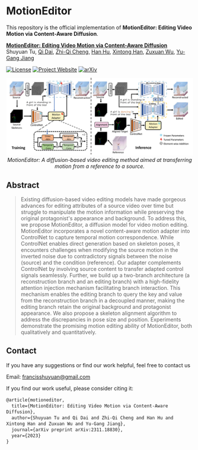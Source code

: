 # MotionEditor

This repository is the official implementation of **MotionEditor: Editing Video Motion via Content-Aware Diffusion**.

**[MotionEditor: Editing Video Motion via Content-Aware Diffusion](https://arxiv.org/abs/2311.18830)**
<br/>
Shuyuan Tu, [Qi Dai](https://scholar.google.com/citations?user=NSJY12IAAAAJ), [Zhi-Qi Cheng](https://scholar.google.com/citations?user=uB2He2UAAAAJ), [Han Hu](https://ancientmooner.github.io/), [Xintong Han](https://xthan.github.io/), [Zuxuan Wu](https://zxwu.azurewebsites.net/), [Yu-Gang Jiang](https://scholar.google.com/citations?user=f3_FP8AAAAAJ&hl=zh-CN)
<br/>

[![License](https://img.shields.io/badge/License-Apache%202.0-blue.svg)](https://opensource.org/licenses/Apache-2.0) [![Project Website](https://img.shields.io/badge/Project-Website-orange)](https://francis-rings.github.io/MotionEditor/) [![arXiv](https://img.shields.io/badge/arXiv-2311.18830-b31b1b.svg)](https://arxiv.org/abs/2311.18830)

<p align="center">
<img src="./assets/figures/overview.jpg" width="1080px"/>  
<br>
<em>MotionEditor: A diffusion-based video editing method aimed at transferring motion from a reference to a source.</em>
</p>


## Abstract
> Existing diffusion-based video editing models have made gorgeous advances for editing attributes of a source video over time but struggle to manipulate the motion information while preserving the original protagonist's appearance and background. To address this, we propose MotionEditor, a diffusion model for video motion editing. MotionEditor incorporates a novel content-aware motion adapter into ControlNet to capture temporal motion correspondence. While ControlNet enables direct generation based on skeleton poses, it encounters challenges when modifying the source motion in the inverted noise due to contradictory signals between the noise (source) and the condition (reference). Our adapter complements ControlNet by involving source content to transfer adapted control signals seamlessly. Further, we build up a two-branch architecture (a reconstruction branch and an editing branch) with a high-fidelity attention injection mechanism facilitating branch interaction. This mechanism enables the editing branch to query the key and value from the reconstruction branch in a decoupled manner, making the editing branch retain the original background and protagonist appearance. We also propose a skeleton alignment algorithm to address the discrepancies in pose size and position. Experiments demonstrate the promising motion editing ability of MotionEditor, both qualitatively and quantitatively.

## Contact
If you have any suggestions or find our work helpful, feel free to contact us

Email: francisshuyuan@gmail.com

If you find our work useful, please consider citing it:

```
@article{motioneditor,
  title={MotionEditor: Editing Video Motion via Content-Aware Diffusion},
  author={Shuyuan Tu and Qi Dai and Zhi-Qi Cheng and Han Hu and Xintong Han and Zuxuan Wu and Yu-Gang Jiang}, 
  journal={arXiv preprint arXiv:2311.18830},
  year={2023}
}
```
